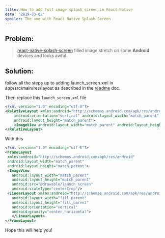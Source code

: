 ```yaml
---
title: How to add full image splash screen in React-Native
date: '2019-03-02'
spoiler: The one with React Native Splash Screen
---
```


## Problem:
> [react-native-splash-screen](https://github.com/crazycodeboy/react-native-splash-screen) filled image stretch on some **Android** devices and looks awful.

## Solution:
follow all the steps up to adding launch_screen.xml in app/src/main/res/layout as described in the [readme](https://github.com/crazycodeboy/react-native-splash-screen) doc.

Then replace this `launch_screen.xml` file
```xml
<?xml version="1.0" encoding="utf-8"?>
<RelativeLayout xmlns:android="http://schemas.android.com/apk/res/android"
    android:orientation="vertical" android:layout_width="match_parent"
    android:layout_height="match_parent">
    <ImageView android:layout_width="match_parent" android:layout_height="match_parent" android:src="@drawable/launch_screen" android:scaleType="centerCrop" />
</RelativeLayout>
```

With this
```xml
<?xml version="1.0" encoding="utf-8"?>
<FrameLayout
 xmlns:android="http://schemas.android.com/apk/res/android"
 android:layout_width="match_parent"
 android:layout_height="match_parent">
 <ImageView
   android:layout_width="match_parent"
   android:layout_height="match_parent"
   android:src="@drawable/launch_screen"
   android:scaleType="centerCrop"/>
 <LinearLayout xmlns:android="http://schemas.android.com/apk/res/android"
   android:layout_width="fill_parent"
   android:layout_height="fill_parent"
   android:orientation="vertical"
   android:gravity="center_horizontal">
   </LinearLayout>
</FrameLayout>
```
Hope this will help you!